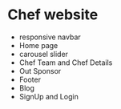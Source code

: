 # Chef website
- responsive navbar
- Home page
- carousel slider
- Chef Team and Chef Details
- Out Sponsor
- Footer 
- Blog 
- SignUp and Login
